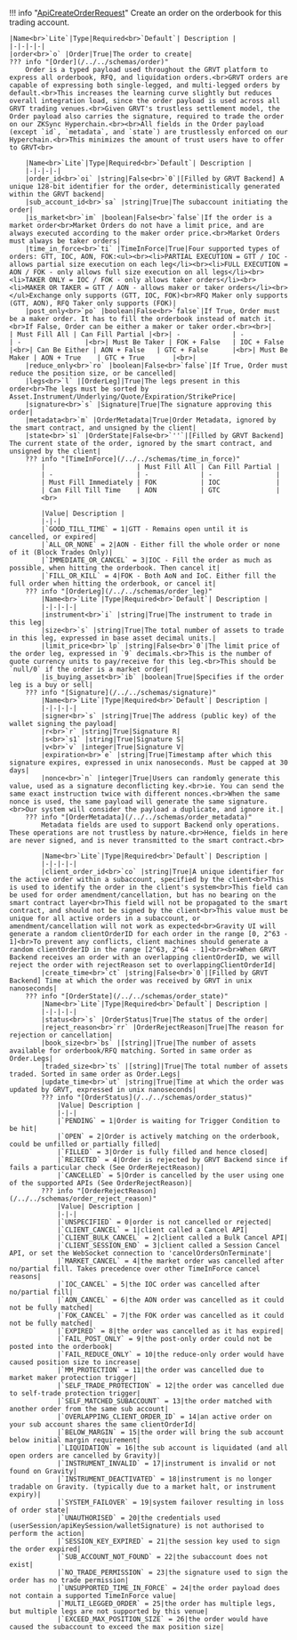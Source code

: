 !!! info "[ApiCreateOrderRequest](/../../schemas/api_create_order_request)"
    Create an order on the orderbook for this trading account.<br>

    |Name<br>`Lite`|Type|Required<br>`Default`| Description |
    |-|-|-|-|
    |order<br>`o` |Order|True|The order to create|
    ??? info "[Order](/../../schemas/order)"
        Order is a typed payload used throughout the GRVT platform to express all orderbook, RFQ, and liquidation orders.<br>GRVT orders are capable of expressing both single-legged, and multi-legged orders by default.<br>This increases the learning curve slightly but reduces overall integration load, since the order payload is used across all GRVT trading venues.<br>Given GRVT's trustless settlement model, the Order payload also carries the signature, required to trade the order on our ZKSync Hyperchain.<br><br>All fields in the Order payload (except `id`, `metadata`, and `state`) are trustlessly enforced on our Hyperchain.<br>This minimizes the amount of trust users have to offer to GRVT<br>

        |Name<br>`Lite`|Type|Required<br>`Default`| Description |
        |-|-|-|-|
        |order_id<br>`oi` |string|False<br>`0`|[Filled by GRVT Backend] A unique 128-bit identifier for the order, deterministically generated within the GRVT backend|
        |sub_account_id<br>`sa` |string|True|The subaccount initiating the order|
        |is_market<br>`im` |boolean|False<br>`false`|If the order is a market order<br>Market Orders do not have a limit price, and are always executed according to the maker order price.<br>Market Orders must always be taker orders|
        |time_in_force<br>`ti` |TimeInForce|True|Four supported types of orders: GTT, IOC, AON, FOK:<ul><br><li>PARTIAL EXECUTION = GTT / IOC - allows partial size execution on each leg</li><br><li>FULL EXECUTION = AON / FOK - only allows full size execution on all legs</li><br><li>TAKER ONLY = IOC / FOK - only allows taker orders</li><br><li>MAKER OR TAKER = GTT / AON - allows maker or taker orders</li><br></ul>Exchange only supports (GTT, IOC, FOK)<br>RFQ Maker only supports (GTT, AON), RFQ Taker only supports (FOK)|
        |post_only<br>`po` |boolean|False<br>`false`|If True, Order must be a maker order. It has to fill the orderbook instead of match it.<br>If False, Order can be either a maker or taker order.<br><br>|               | Must Fill All | Can Fill Partial |<br>| -             | -             | -                |<br>| Must Be Taker | FOK + False   | IOC + False      |<br>| Can Be Either | AON + False   | GTC + False      |<br>| Must Be Maker | AON + True    | GTC + True       |<br>|
        |reduce_only<br>`ro` |boolean|False<br>`false`|If True, Order must reduce the position size, or be cancelled|
        |legs<br>`l` |[OrderLeg]|True|The legs present in this order<br>The legs must be sorted by Asset.Instrument/Underlying/Quote/Expiration/StrikePrice|
        |signature<br>`s` |Signature|True|The signature approving this order|
        |metadata<br>`m` |OrderMetadata|True|Order Metadata, ignored by the smart contract, and unsigned by the client|
        |state<br>`s1` |OrderState|False<br>`''`|[Filled by GRVT Backend] The current state of the order, ignored by the smart contract, and unsigned by the client|
        ??? info "[TimeInForce](/../../schemas/time_in_force)"
            |                       | Must Fill All | Can Fill Partial |
            | -                     | -             | -                |
            | Must Fill Immediately | FOK           | IOC              |
            | Can Fill Till Time    | AON           | GTC              |
            <br>

            |Value| Description |
            |-|-|
            |`GOOD_TILL_TIME` = 1|GTT - Remains open until it is cancelled, or expired|
            |`ALL_OR_NONE` = 2|AON - Either fill the whole order or none of it (Block Trades Only)|
            |`IMMEDIATE_OR_CANCEL` = 3|IOC - Fill the order as much as possible, when hitting the orderbook. Then cancel it|
            |`FILL_OR_KILL` = 4|FOK - Both AoN and IoC. Either fill the full order when hitting the orderbook, or cancel it|
        ??? info "[OrderLeg](/../../schemas/order_leg)"
            |Name<br>`Lite`|Type|Required<br>`Default`| Description |
            |-|-|-|-|
            |instrument<br>`i` |string|True|The instrument to trade in this leg|
            |size<br>`s` |string|True|The total number of assets to trade in this leg, expressed in base asset decimal units.|
            |limit_price<br>`lp` |string|False<br>`0`|The limit price of the order leg, expressed in `9` decimals.<br>This is the number of quote currency units to pay/receive for this leg.<br>This should be `null/0` if the order is a market order|
            |is_buying_asset<br>`ib` |boolean|True|Specifies if the order leg is a buy or sell|
        ??? info "[Signature](/../../schemas/signature)"
            |Name<br>`Lite`|Type|Required<br>`Default`| Description |
            |-|-|-|-|
            |signer<br>`s` |string|True|The address (public key) of the wallet signing the payload|
            |r<br>`r` |string|True|Signature R|
            |s<br>`s1` |string|True|Signature S|
            |v<br>`v` |integer|True|Signature V|
            |expiration<br>`e` |string|True|Timestamp after which this signature expires, expressed in unix nanoseconds. Must be capped at 30 days|
            |nonce<br>`n` |integer|True|Users can randomly generate this value, used as a signature deconflicting key.<br>ie. You can send the same exact instruction twice with different nonces.<br>When the same nonce is used, the same payload will generate the same signature.<br>Our system will consider the payload a duplicate, and ignore it.|
        ??? info "[OrderMetadata](/../../schemas/order_metadata)"
            Metadata fields are used to support Backend only operations. These operations are not trustless by nature.<br>Hence, fields in here are never signed, and is never transmitted to the smart contract.<br>

            |Name<br>`Lite`|Type|Required<br>`Default`| Description |
            |-|-|-|-|
            |client_order_id<br>`co` |string|True|A unique identifier for the active order within a subaccount, specified by the client<br>This is used to identify the order in the client's system<br>This field can be used for order amendment/cancellation, but has no bearing on the smart contract layer<br>This field will not be propagated to the smart contract, and should not be signed by the client<br>This value must be unique for all active orders in a subaccount, or amendment/cancellation will not work as expected<br>Gravity UI will generate a random clientOrderID for each order in the range [0, 2^63 - 1]<br>To prevent any conflicts, client machines should generate a random clientOrderID in the range [2^63, 2^64 - 1]<br><br>When GRVT Backend receives an order with an overlapping clientOrderID, we will reject the order with rejectReason set to overlappingClientOrderId|
            |create_time<br>`ct` |string|False<br>`0`|[Filled by GRVT Backend] Time at which the order was received by GRVT in unix nanoseconds|
        ??? info "[OrderState](/../../schemas/order_state)"
            |Name<br>`Lite`|Type|Required<br>`Default`| Description |
            |-|-|-|-|
            |status<br>`s` |OrderStatus|True|The status of the order|
            |reject_reason<br>`rr` |OrderRejectReason|True|The reason for rejection or cancellation|
            |book_size<br>`bs` |[string]|True|The number of assets available for orderbook/RFQ matching. Sorted in same order as Order.Legs|
            |traded_size<br>`ts` |[string]|True|The total number of assets traded. Sorted in same order as Order.Legs|
            |update_time<br>`ut` |string|True|Time at which the order was updated by GRVT, expressed in unix nanoseconds|
            ??? info "[OrderStatus](/../../schemas/order_status)"
                |Value| Description |
                |-|-|
                |`PENDING` = 1|Order is waiting for Trigger Condition to be hit|
                |`OPEN` = 2|Order is actively matching on the orderbook, could be unfilled or partially filled|
                |`FILLED` = 3|Order is fully filled and hence closed|
                |`REJECTED` = 4|Order is rejected by GRVT Backend since if fails a particular check (See OrderRejectReason)|
                |`CANCELLED` = 5|Order is cancelled by the user using one of the supported APIs (See OrderRejectReason)|
            ??? info "[OrderRejectReason](/../../schemas/order_reject_reason)"
                |Value| Description |
                |-|-|
                |`UNSPECIFIED` = 0|order is not cancelled or rejected|
                |`CLIENT_CANCEL` = 1|client called a Cancel API|
                |`CLIENT_BULK_CANCEL` = 2|client called a Bulk Cancel API|
                |`CLIENT_SESSION_END` = 3|client called a Session Cancel API, or set the WebSocket connection to 'cancelOrdersOnTerminate'|
                |`MARKET_CANCEL` = 4|the market order was cancelled after no/partial fill. Takes precedence over other TimeInForce cancel reasons|
                |`IOC_CANCEL` = 5|the IOC order was cancelled after no/partial fill|
                |`AON_CANCEL` = 6|the AON order was cancelled as it could not be fully matched|
                |`FOK_CANCEL` = 7|the FOK order was cancelled as it could not be fully matched|
                |`EXPIRED` = 8|the order was cancelled as it has expired|
                |`FAIL_POST_ONLY` = 9|the post-only order could not be posted into the orderbook|
                |`FAIL_REDUCE_ONLY` = 10|the reduce-only order would have caused position size to increase|
                |`MM_PROTECTION` = 11|the order was cancelled due to market maker protection trigger|
                |`SELF_TRADE_PROTECTION` = 12|the order was cancelled due to self-trade protection trigger|
                |`SELF_MATCHED_SUBACCOUNT` = 13|the order matched with another order from the same sub account|
                |`OVERLAPPING_CLIENT_ORDER_ID` = 14|an active order on your sub account shares the same clientOrderId|
                |`BELOW_MARGIN` = 15|the order will bring the sub account below initial margin requirement|
                |`LIQUIDATION` = 16|the sub account is liquidated (and all open orders are cancelled by Gravity)|
                |`INSTRUMENT_INVALID` = 17|instrument is invalid or not found on Gravity|
                |`INSTRUMENT_DEACTIVATED` = 18|instrument is no longer tradable on Gravity. (typically due to a market halt, or instrument expiry)|
                |`SYSTEM_FAILOVER` = 19|system failover resulting in loss of order state|
                |`UNAUTHORISED` = 20|the credentials used (userSession/apiKeySession/walletSignature) is not authorised to perform the action|
                |`SESSION_KEY_EXPIRED` = 21|the session key used to sign the order expired|
                |`SUB_ACCOUNT_NOT_FOUND` = 22|the subaccount does not exist|
                |`NO_TRADE_PERMISSION` = 23|the signature used to sign the order has no trade permission|
                |`UNSUPPORTED_TIME_IN_FORCE` = 24|the order payload does not contain a supported TimeInForce value|
                |`MULTI_LEGGED_ORDER` = 25|the order has multiple legs, but multiple legs are not supported by this venue|
                |`EXCEED_MAX_POSITION_SIZE` = 26|the order would have caused the subaccount to exceed the max position size|

